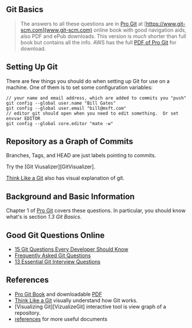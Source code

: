 ## Git Basics

> The answers to all these questions are in [Pro Git][ProGit] at [https://www.git-scm.com](www.git-scm.com) online book with good navigation aids, also PDF and ePub downloads. This version is *much* shorter than full book but contains all the info.
> AWS has the full [PDF of Pro Git][ProGitPdf] for download.


## Setting Up Git

There are few things you should do when setting up Git for use on a machine.  One of them is to set some configuration variables:

```
// your name and email address, which are added to commits you "push"
git config --global user.name "Bill Gates"
git config --global user.email "bill@msft.com"
// editor git should open when you need to edit something.  Or set envvar EDITOR
git config --global core.editor "mate -w"
```

## Repository as a Graph of Commits

Branches, Tags, and HEAD are just labels pointing to commits.

Try the [Git Viusalizer][GitVisualizer].

[Think Like a Git][ThinkLikeaGit] also has visual explanation of git.

## Background and Basic Information

Chapter 1 of [Pro Git][ProGit] covers these questions.
In particular, you should know what's is section _1.3 Git Basics_.


## Good Git Questions Online

* [15 Git Questions Every Developer Should Know](https://medium.com/@gauravtaywade/15-interview-questions-about-git-that-every-developer-should-know-bcaf30409647)
* [Frequently Asked Git Questions](https://www.git-tower.com/learn/git/faq)
* [13 Essential Git Interview Questions](https://www.toptal.com/git/interview-questions)

## References

* [Pro Git Book][ProGit] and downloadable [PDF][ProGitPdf]
* [Think Like a Git][ThinkLikeaGit] visually understand how Git works.
* [Visualizing Git][VizualizeGit] interactive tool is view graph of a repository.
* [references](references) for more useful documents


[ProGit]: https://www.git-scm.com/book/en/v2 "Pro Git online book on Git-scm.com"
[ProGitPdf]: https://progit2.s3.amazonaws.com/en/2016-03-22-f3531/progit-en.1084.pdf "Pro Git v.2 PDF on AWS. Longer, book format."

[ThinkLikeaGit]: http://think-like-a-git.net/ "Understand visually how git works"
[VisualizeGit]: http://git-school.github.io/visualizing-git/ "Online tools draws a graph of commits in a repo, as you type"

